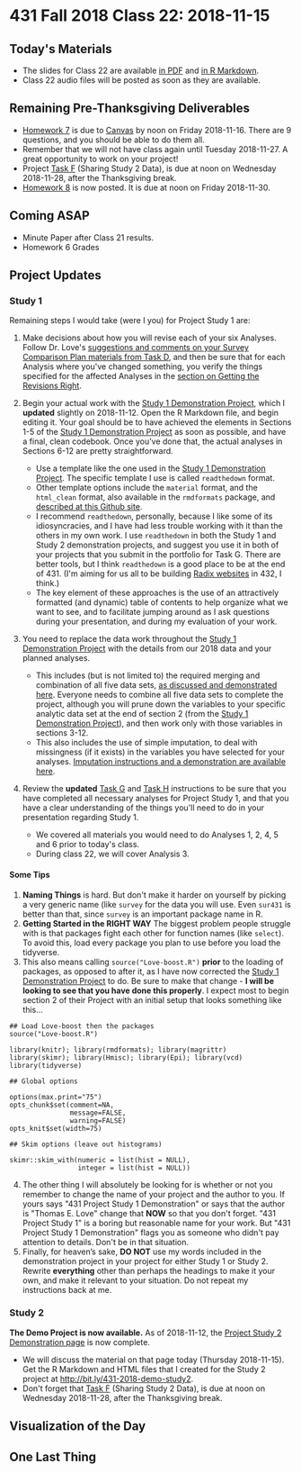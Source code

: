 # 431 Fall 2018 Class 22: 2018-11-15

## Today's Materials

- The slides for Class 22 are available [in PDF](https://github.com/THOMASELOVE/431-2018/blob/master/slides/class22/431_class-22-slides_2018.pdf) and [in R Markdown](https://github.com/THOMASELOVE/THOMASELOVE/431-2018/master/slides/class22/431_class-22-slides_2018.Rmd).
- Class 22 audio files will be posted as soon as they are available.

## Remaining Pre-Thanksgiving Deliverables

- [Homework 7](https://github.com/THOMASELOVE/431-2018/blob/master/homework/Homework7/431-2018-hw7.md) is due to [Canvas](https://canvas.case.edu/) by noon on Friday 2018-11-16. There are 9 questions, and you should be able to do them all.
- Remember that we will not have class again until Tuesday 2018-11-27. A great opportunity to work on your project!
- Project [Task F](https://thomaselove.github.io/431-2018-project/taskF.html) (Sharing Study 2 Data), is due at noon on Wednesday 2018-11-28, after the Thanksgiving break.
- [Homework 8](https://github.com/THOMASELOVE/431-2018/tree/master/homework/Homework8) is now posted. It is due at noon on Friday 2018-11-30.

## Coming ASAP

- Minute Paper after Class 21 results.
- Homework 6 Grades

## Project Updates

### Study 1

Remaining steps I would take (were I you) for Project Study 1 are:

1. Make decisions about how you will revise each of your six Analyses. Follow Dr. Love's [suggestions and comments on your Survey Comparison Plan materials from Task D](https://github.com/THOMASELOVE/431-2018-project/blob/master/survey-results/plan-comments.md), and then be sure that for each Analysis where you've changed something, you verify the things specified for the affected Analyses in the [section on Getting the Revisions Right](https://github.com/THOMASELOVE/431-2018-project/blob/master/survey-results/plan-comments.md#getting-the-revisions-right). 

2. Begin your actual work with the [Study 1 Demonstration Project](https://github.com/THOMASELOVE/431-2018-project/tree/master/demo_study1), which I **updated** slightly on 2018-11-12. Open the R Markdown file, and begin editing it. Your goal should be to have achieved the elements in Sections 1-5 of the [Study 1 Demonstration Project](https://github.com/THOMASELOVE/431-2018-project/tree/master/demo_study1) as soon as possible, and have a final, clean codebook. Once you've done that, the actual analyses in Sections 6-12 are pretty straightforward.

    - Use a template like the one used in the [Study 1 Demonstration Project](https://github.com/THOMASELOVE/431-2018-project/tree/master/demo_study1). The specific template I use is called `readthedown` format. 
    - Other template options include the `material` format, and the `html_clean` format, also available in the `rmdformats` package, and [described at this Github site](https://github.com/juba/rmdformats). 
    - I recommend `readthedown`, personally, because I like some of its idiosyncracies, and I have had less trouble working with it than the others in my own work. I use `readthedown` in both the Study 1 and Study 2 demonstration projects, and suggest you use it in both of your projects that you submit in the portfolio for Task G. There are better tools, but I think `readthedown` is a good place to be at the end of 431. (I'm aiming for us all to be building [Radix websites](https://rstudio.github.io/radix/) in 432, I think.)
    - The key element of these approaches is the use of an attractively formatted (and dynamic) table of contents to help organize what we want to see, and to facilitate jumping around as I ask questions during your presentation, and during my evaluation of your work.

3. You need to replace the data work throughout the [Study 1 Demonstration Project](https://github.com/THOMASELOVE/431-2018-project/tree/master/demo_study1) with the details from our 2018 data and your planned analyses.

    - This includes (but is not limited to) the required merging and combination of all five data sets, [as discussed and demonstrated here](https://github.com/THOMASELOVE/431-2018-project/blob/master/survey-results/surv2018_combining-datasets.md). Everyone needs to combine all five data sets to complete the project, although you will prune down the variables to your specific analytic data set at the end of section 2 (from the [Study 1 Demonstration Project](https://github.com/THOMASELOVE/431-2018-project/tree/master/demo_study1)), and then work only with those variables in sections 3-12.
    - This also includes the use of simple imputation, to deal with missingness (if it exists) in the variables you have selected for your analyses. [Imputation instructions and a demonstration are available here](https://github.com/THOMASELOVE/431-2018-project/blob/master/survey-results/impute_example.md).

4. Review the **updated** [Task G](https://thomaselove.github.io/431-2018-project/taskG.html) and [Task H](https://thomaselove.github.io/431-2018-project/taskH.html) instructions to be sure that you have completed all necessary analyses for Project Study 1, and that you have a clear understanding of the things you'll need to do in your presentation regarding Study 1.

    - We covered all materials you would need to do Analyses 1, 2, 4, 5 and 6 prior to today's class.
    - During class 22, we will cover Analysis 3.

#### Some Tips

1. **Naming Things** is hard. But don't make it harder on yourself by picking a very generic name (like `survey` for the data you will use. Even `sur431` is better than that, since `survey` is an important package name in R.
2. **Getting Started in the RIGHT WAY** The biggest problem people struggle with is that packages fight each other for function names (like `select`). To avoid this, load every package you plan to use before you load the tidyverse. 
3. This also means calling `source("Love-boost.R")` **prior** to the loading of packages, as opposed to after it, as I have now corrected the [Study 1 Demonstration Project](https://github.com/THOMASELOVE/431-2018-project/tree/master/demo_study1) to do. Be sure to make that change - **I will be looking to see that you have done this properly**. I expect most to begin section 2 of their Project with an initial setup that looks something like this...

```
## Load Love-boost then the packages
source("Love-boost.R")

library(knitr); library(rmdformats); library(magrittr)
library(skimr); library(Hmisc); library(Epi); library(vcd)
library(tidyverse) 

## Global options

options(max.print="75")
opts_chunk$set(comment=NA,
               message=FALSE,
               warning=FALSE)
opts_knit$set(width=75)

## Skim options (leave out histograms)

skimr::skim_with(numeric = list(hist = NULL),
                 integer = list(hist = NULL))
```

4. The other thing I will absolutely be looking for is whether or not you remember to change the name of your project and the author to you. If yours says "431 Project Study 1 Demonstration" or says that the author is "Thomas E. Love" change that **NOW** so that you don't forget. "431 Project Study 1" is a boring but reasonable name for your work. But "431 Project Study 1 Demonstration" flags you as someone who didn't pay attention to details. Don't be in that situation.
5. Finally, for heaven’s sake, **DO NOT** use my words included in the demonstration project in your project for either Study 1 or Study 2. Rewrite **everything** other than perhaps the headings to make it your own, and make it relevant to your situation. Do not repeat my instructions back at me.

### Study 2

**The Demo Project is now available.** As of 2018-11-12, the [Project Study 2 Demonstration page](https://github.com/THOMASELOVE/431-2018-project/blob/master/demo_study2/README.md) is now complete.  

- We will discuss the material on that page today (Thursday 2018-11-15). Get the R Markdown and HTML files that I created for the Study 2 project at http://bit.ly/431-2018-demo-study2.
- Don't forget that [Task F](https://thomaselove.github.io/431-2018-project/taskF.html) (Sharing Study 2 Data), is due at noon on Wednesday 2018-11-28, after the Thanksgiving break.

## Visualization of the Day

## One Last Thing
